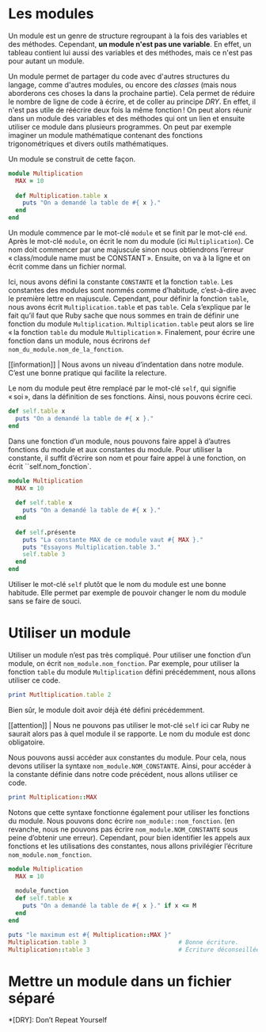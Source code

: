 # Les modules

Un module est un genre de structure regroupant à la fois des variables et des méthodes. Cependant, **un module n'est pas une variable**. En effet, un tableau contient lui aussi des variables et des méthodes, mais ce n'est pas pour autant un module.

Un module permet de partager du code avec d'autres structures du langage, comme d'autres modules, ou encore des *classes* (mais nous aborderons ces choses la dans la prochaine partie). Cela permet de réduire le nombre de ligne de code à écrire, et de coller au principe *DRY*. En effet, il n'est pas utile de réécrire deux fois la même fonction ! On peut alors réunir dans un module des variables et des méthodes qui ont un lien et ensuite utiliser ce module dans plusieurs programmes. On peut par exemple imaginer un module mathématique contenant des fonctions trigonométriques et divers outils mathématiques.

Un module se construit de cette façon.

``` ruby
module Multiplication
  MAX = 10
  
  def Multiplication.table x
    puts "On a demandé la table de #{ x }."
  end
end
```

Un module commence par le mot-clé `module` et se finit par le mot-clé `end`. Après le mot-clé `module`, on écrit le nom du module (ici `Multiplication`). Ce nom doit commencer par une majuscule sinon nous obtiendrons l’erreur « class/module name must be CONSTANT ». Ensuite, on va à la ligne et on écrit comme dans un fichier normal.

Ici, nous avons défini la constante `CONSTANTE` et la fonction `table`. Les constantes des modules sont nommés comme d’habitude, c’est-à-dire avec le première lettre en majuscule. Cependant, pour définir la fonction `table`, nous avons écrit `Multiplication.table` et pas `table`. Cela s’explique par le fait qu’il faut que Ruby sache que nous sommes en train de définir une fonction du module `Multiplication`. `Multiplication.table` peut alors se lire « la fonction `table` du module `Multiplication` ». Finalement, pour écrire une fonction dans un module, nous écrirons `def nom_du_module.nom_de_la_fonction`.

[[information]]
| Nous avons un niveau d’indentation dans notre module. C’est une bonne pratique qui facilite la relecture.

Le nom du module peut être remplacé par le mot-clé `self`, qui signifie « soi », dans la définition de ses fonctions. Ainsi, nous pouvons écrire ceci.

```ruby
def self.table x
  puts "On a demandé la table de #{ x }."
end
```

Dans une fonction d’un module, nous pouvons faire appel à d’autres fonctions du module et aux constantes du module. Pour utiliser la constante, il suffit d’écrire son nom et pour faire appel à une fonction, on écrit ``self.nom_fonction`.

```ruby
module Multiplication
  MAX = 10
  
  def self.table x
    puts "On a demandé la table de #{ x }."
  end
  
  def self.présente 
    puts "La constante MAX de ce module vaut #{ MAX }."
    puts "Essayons Multiplication.table 3."
    self.table 3
  end
end
```

Utiliser le mot-clé `self` plutôt que le nom du module est une bonne habitude. Elle permet par exemple de pouvoir changer le nom du module sans se faire de souci.

# Utiliser un module 

Utiliser un module n’est pas très compliqué. Pour utiliser une fonction d’un module, on écrit `nom_module.nom_fonction`. Par exemple, pour utiliser la fonction `table` du module `Multiplication` défini précédemment, nous allons utiliser ce code.

```ruby
print Mutltiplication.table 2
```

Bien sûr, le module doit avoir déjà été défini précédemment.

[[attention]]
| Nous ne pouvons pas utiliser le mot-clé `self` ici car Ruby ne saurait alors pas à quel module il se rapporte. Le nom du module est donc obligatoire.

Nous pouvons aussi accéder aux constantes du module. Pour cela, nous devons utiliser la syntaxe `nom_module.NOM_CONSTANTE`. Ainsi, pour accéder à la constante définie dans notre code précédent, nous allons utiliser ce code.

```ruby
print Multiplication::MAX
```

Notons que cette syntaxe fonctionne également pour utiliser les fonctions du module. Nous pouvons donc écrire `nom_module::nom_fonction`. (en revanche, nous ne pouvons pas écrire `nom_module.NOM_CONSTANTE` sous peine d’obtenir une erreur). Cependant, pour bien identifier les appels aux fonctions et les utilisations des constantes, nous allons privilégier l’écriture `nom_module.nom_fonction`. 

```ruby
module Multiplication
  MAX = 10
  
  module_function
  def self.table x
    puts "On a demandé la table de #{ x }." if x <= M
  end
end

puts "le maximum est #{ Multiplication::MAX }"
Multiplication.table 3                          # Bonne écriture.
Multiplication::table 3                         # Écriture déconseillée.
```

# Mettre un module dans un fichier séparé

*[DRY]: Don’t Repeat Yourself
